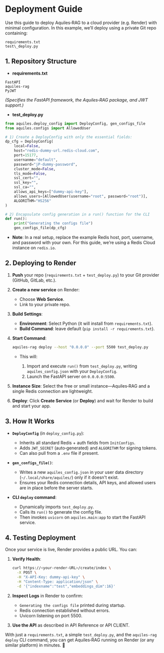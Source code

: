 # Deployment Guide

Use this guide to deploy Aquiles‑RAG to a cloud provider (e.g. Render) with minimal configuration. In this example, we’ll deploy using a private Git repo containing:

```
requirements.txt
test\_deploy.py
```

## 1. Repository Structure

- **requirements.txt**  
```
FastAPI
aquiles-rag
PyJWT
```
_(Specifies the FastAPI framework, the Aquiles‑RAG package, and JWT support.)_

- **test_deploy.py**  
```python
from aquiles.deploy_config import DeployConfig, gen_configs_file
from aquiles.configs import AllowedUser

# 1) Create a DeployConfig with only the essential fields:
dp_cfg = DeployConfig(
    local=False,
    host="redis-dummy-url.redis-cloud.com",
    port=15177,
    usernanme="default",
    password="jP-dummy-password",
    cluster_mode=False,
    tls_mode=False,
    ssl_cert="",
    ssl_key="",
    ssl_ca="",
    allows_api_keys=["dummy-api-key"],
    allows_users=[AllowedUser(username="root", password="root")],
    ALGORITHM="HS256"
)

# 2) Encapsulate config generation in a run() function for the CLI
def run():
    print("Generating the configs file")
    gen_configs_file(dp_cfg)
```

* **Note**: In a real setup, replace the example Redis host, port, username, and password with your own. For this guide, we’re using a Redis Cloud instance on `redis.io`.


## 2. Deploying to Render

1. **Push** your repo (`requirements.txt` + `test_deploy.py`) to your Git provider (GitHub, GitLab, etc.).

2. **Create a new service** on Render:

   * Choose **Web Service**.
   * Link to your private repo.

3. **Build Settings**:

   * **Environment**: Select Python (it will install from `requirements.txt`).
   * **Build Command**: leave default (`pip install -r requirements.txt`).

4. **Start Command**:

   ```bash
   aquiles-rag deploy --host "0.0.0.0" --port 5500 test_deploy.py
   ```

   * This will:

     1. Import and execute `run()` from `test_deploy.py`, writing `aquiles_config.json` with your `DeployConfig`.
     2. Launch the FastAPI server on `0.0.0.0:5500`.

5. **Instance Size**:
   Select the free or small instance—Aquiles‑RAG and a single Redis connection are lightweight.

6. **Deploy**:
   Click **Create Service** (or **Deploy**) and wait for Render to build and start your app.


## 3. How It Works

* **`DeployConfig`** (in `deploy_config.py`):

  * Inherits all standard Redis + auth fields from `InitConfigs`.
  * Adds `JWT_SECRET` (auto‑generated) and `ALGORITHM` for signing tokens.
  * Can also pull from a `.env` file if present.

* **`gen_configs_file()`**:

  * Writes a new `aquiles_config.json` in your user data directory (`~/.local/share/aquiles/`) only if it doesn't exist.
  * Ensures your Redis connection details, API keys, and allowed users are in place before the server starts.

* **CLI `deploy` command**:

  * Dynamically imports `test_deploy.py`.
  * Calls its `run()` to generate the config file.
  * Then invokes `uvicorn` on `aquiles.main:app` to start the FastAPI service.


## 4. Testing Deployment

Once your service is live, Render provides a public URL. You can:

1. **Verify Health**:

   ```bash
   curl https://<your-render-URL>/create/index \
     -X POST \
     -H "X-API-Key: dummy-api-key" \
     -H "Content-Type: application/json" \
     -d '{"indexname":"test","embeddings_dim":16}'
   ```

2. **Inspect Logs** in Render to confirm:

   * `Generating the configs file` printed during startup.
   * Redis connection established without errors.
   * Uvicorn listening on port 5500.

3. **Use the API** as described in API Reference or API CLIENT.


With just a `requirements.txt`, a simple `test_deploy.py`, and the `aquiles-rag deploy` CLI command, you can get Aquiles‑RAG running on Render (or any similar platform) in minutes. 🚀
